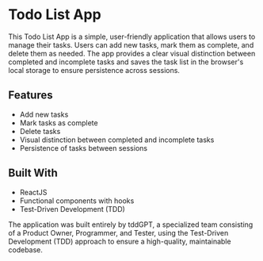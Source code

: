 # Todo List App

This Todo List App is a simple, user-friendly application that allows users to manage their tasks. Users can add new tasks, mark them as complete, and delete them as needed. The app provides a clear visual distinction between completed and incomplete tasks and saves the task list in the browser's local storage to ensure persistence across sessions.

## Features
- Add new tasks
- Mark tasks as complete
- Delete tasks
- Visual distinction between completed and incomplete tasks
- Persistence of tasks between sessions

## Built With
- ReactJS
- Functional components with hooks
- Test-Driven Development (TDD)

The application was built entirely by tddGPT, a specialized team consisting of a Product Owner, Programmer, and Tester, using the Test-Driven Development (TDD) approach to ensure a high-quality, maintainable codebase.